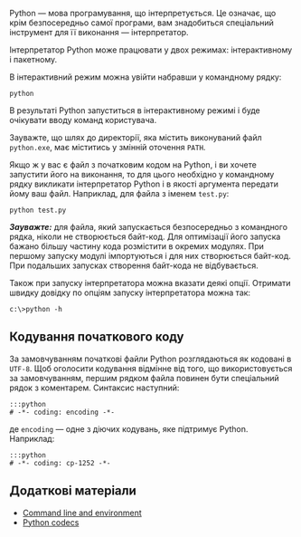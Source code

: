 Python — мова програмування, що інтерпретується. 
Це означає, що крім безпосередньо самої програми, 
вам знадобиться спеціальний інструмент для її виконання — інтерпретатор. 

Інтерпретатор Python може працювати у двох режимах: 
інтерактивному і пакетному. 

В інтерактивний режим можна увійти набравши у командному рядку:

	python
	
В результаті Python запуститься в інтерактивному режимі і буде очікувати вводу команд користувача. 

Зауважте, що шлях до директорії, 
яка містить виконуваний файл `python.exe`, 
має міститись у змінній оточення `PATH`. 

Якщо ж у вас є файл з початковим кодом на Python, 
і ви хочете запустити його на виконання, 
то для цього необхідно у командному рядку викликати інтерпретатор Python 
і в якості аргумента передати йому ваш файл. 
Наприклад, для файла з іменем `test.py`: 

	python test.py

***Зауважте:*** для файла, який запускається безпосередньо з командного рядка, 
ніколи не створюється байт-код. 
Для оптимізації його запуска бажано більшу частину кода 
розмістити в окремих модулях. 
При першому запуску модулі імпортуються і для них створюється байт-код. 
При подальших запусках створення байт-кода не відбувається. 

Також при запуску інтерпретатора можна вказати деякі опції. 
Отримати швидку довідку по опціям запуску інтерпретатора можна так: 

	c:\>python -h
	
## Кодування початкового коду

За замовчуванням початкові файли Python розглядаються як кодовані в `UTF-8`. 
Щоб оголосити кодування відмінне від того, 
що використовується за замовчуванням, 
першим рядком файла повинен бути спеціальний рядок з коментарем. Синтаксис наступний: 

	:::python
	# -*- coding: encoding -*-
	
де `encoding` — одне з діючих кодувань, яке підтримує Python. 
Наприклад: 

	:::python
	# -*- coding: cp-1252 -*-
 
 ## Додаткові матеріали

- [Command line and environment](https://docs.python.org/3/using/cmdline.html#using-on-general)
- [Python codecs](https://docs.python.org/3/library/codecs.html#module-codecs)
